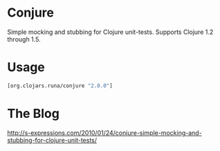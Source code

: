 Conjure
=======

Simple mocking and stubbing for Clojure unit-tests. Supports Clojure 1.2 through 1.5.

Usage
=====

```clj
[org.clojars.runa/conjure "2.0.0"]
```

The Blog
========

http://s-expressions.com/2010/01/24/conjure-simple-mocking-and-stubbing-for-clojure-unit-tests/


